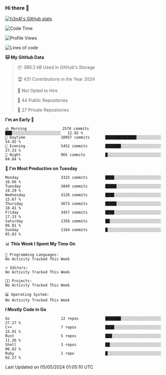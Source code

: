 ### Hi there 👋

[![h3n4l's GitHub stats](https://github-readme-stats.vercel.app/api?username=h3n4l&count_private=true&show_icons=true&theme=radical)](https://github.com/h3n4l/github-readme-stats)

<!--START_SECTION:waka-->
![Code Time](http://img.shields.io/badge/Code%20Time-1%2C866%20hrs%2044%20mins-blue)

![Profile Views](http://img.shields.io/badge/Profile%20Views-0-blue)

![Lines of code](https://img.shields.io/badge/From%20Hello%20World%20I%27ve%20Written-7.6%20million%20lines%20of%20code-blue)

**🐱 My GitHub Data** 

> 📦 386.2 kB Used in GitHub's Storage 
 > 
> 🏆 431 Contributions in the Year 2024
 > 
> 🚫 Not Opted to Hire
 > 
> 📜 44 Public Repositories 
 > 
> 🔑 27 Private Repositories 
 > 
**I'm an Early 🐤** 

```text
🌞 Morning                2578 commits        ███░░░░░░░░░░░░░░░░░░░░░░   12.92 % 
🌆 Daytime                10957 commits       ██████████████░░░░░░░░░░░   54.92 % 
🌃 Evening                5452 commits        ███████░░░░░░░░░░░░░░░░░░   27.33 % 
🌙 Night                  965 commits         █░░░░░░░░░░░░░░░░░░░░░░░░   04.84 % 
```
📅 **I'm Most Productive on Tuesday** 

```text
Monday                   3325 commits        ████░░░░░░░░░░░░░░░░░░░░░   16.66 % 
Tuesday                  3849 commits        █████░░░░░░░░░░░░░░░░░░░░   19.29 % 
Wednesday                3126 commits        ████░░░░░░░░░░░░░░░░░░░░░   15.67 % 
Thursday                 3673 commits        █████░░░░░░░░░░░░░░░░░░░░   18.41 % 
Friday                   3457 commits        ████░░░░░░░░░░░░░░░░░░░░░   17.33 % 
Saturday                 1358 commits        ██░░░░░░░░░░░░░░░░░░░░░░░   06.81 % 
Sunday                   1164 commits        █░░░░░░░░░░░░░░░░░░░░░░░░   05.83 % 
```


📊 **This Week I Spent My Time On** 

```text
💬 Programming Languages: 
No Activity Tracked This Week

🔥 Editors: 
No Activity Tracked This Week

🐱‍💻 Projects: 
No Activity Tracked This Week

💻 Operating System: 
No Activity Tracked This Week
```

**I Mostly Code in Go** 

```text
Go                       12 repos            ███████░░░░░░░░░░░░░░░░░░   27.27 % 
C++                      7 repos             ████░░░░░░░░░░░░░░░░░░░░░   15.91 % 
Rust                     5 repos             ███░░░░░░░░░░░░░░░░░░░░░░   11.36 % 
Shell                    3 repos             ██░░░░░░░░░░░░░░░░░░░░░░░   06.82 % 
Ruby                     1 repo              █░░░░░░░░░░░░░░░░░░░░░░░░   02.27 % 
```




 Last Updated on 05/05/2024 01:05:10 UTC
<!--END_SECTION:waka-->

